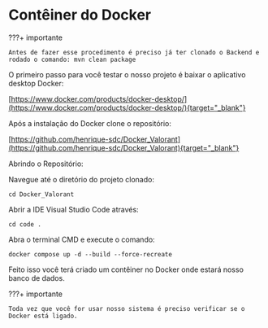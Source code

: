 # Contêiner do Docker

???+ importante

    Antes de fazer esse procedimento é preciso já ter clonado o Backend e rodado o comando: mvn clean package

O primeiro passo para você testar o nosso projeto é baixar o aplicativo desktop Docker:

[https://www.docker.com/products/docker-desktop/](https://www.docker.com/products/docker-desktop/){target="_blank"}

Após a instalação do Docker clone o repositório:

[https://github.com/henrique-sdc/Docker_Valorant](https://github.com/henrique-sdc/Docker_Valorant){target="_blank"}

Abrindo o Repositório:

Navegue até o diretório do projeto clonado:

    cd Docker_Valorant

Abrir a IDE Visual Studio Code através:

    cd code .

Abra o terminal CMD e execute o comando:

    docker compose up -d --build --force-recreate

Feito isso você terá criado um contêiner no Docker onde estará nosso banco de dados.

???+ importante

    Toda vez que você for usar nosso sistema é preciso verificar se o Docker está ligado.


